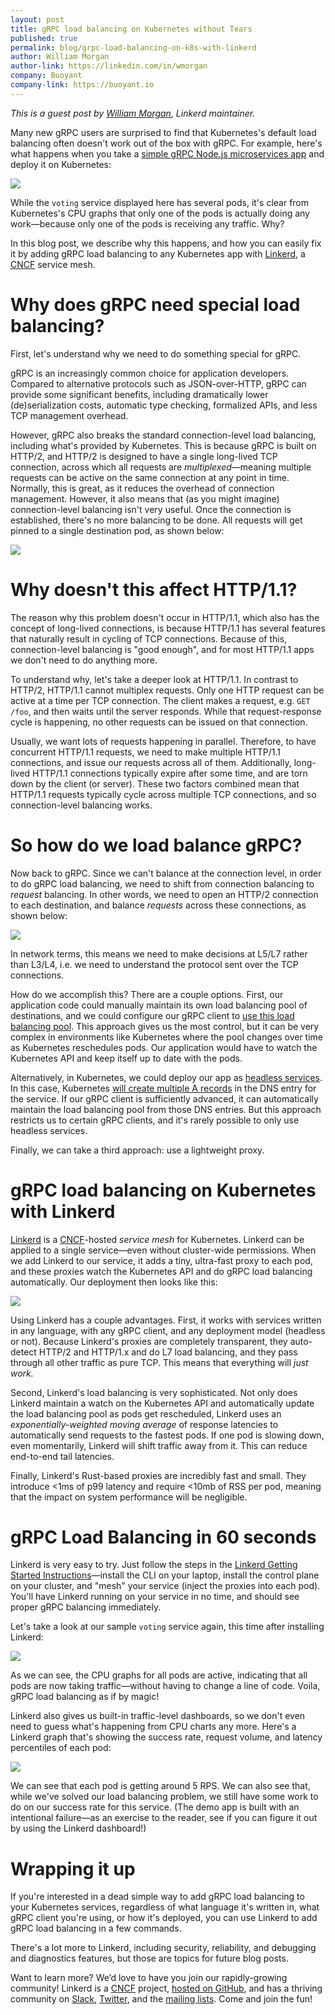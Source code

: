 ```yaml
---
layout: post
title: gRPC load balancing on Kubernetes without Tears
published: true
permalink: blog/grpc-load-balancing-on-k8s-with-linkerd
author: William Morgan
author-link: https://linkedin.com/in/wmorgan
company: Buoyant
company-link: https://buoyant.io
---
```


_This is a guest post by [William Morgan](https://linkedin.com/in/wmorgan), Linkerd maintainer._

Many new gRPC users are surprised to find that Kubernetes's default load
balancing often doesn't work out of the box with gRPC. For example, here's what
happens when you take a [simple gRPC Node.js microservices
app](https://github.com/sourishkrout/nodevoto) and deploy it on Kubernetes:

![](../img/grpc-load-balancing-with-linkerd/Screenshot2018-11-0116-c4d86100-afc1-4a08-a01c-16da391756dd.34.36.png)

While the `voting` service displayed here has several pods, it's clear from
Kubernetes's CPU graphs that only one of the pods is actually doing any
work&mdash;because only one of the pods is receiving any traffic. Why?

In this blog post, we describe why this happens, and how you can easily fix it
by adding gRPC load balancing to any Kubernetes app with
[Linkerd](https://linkerd.io), a [CNCF](https://cncf.io) service mesh.

# Why does gRPC need special load balancing?

First, let's understand why we need to do something special for gRPC.

gRPC is an increasingly common choice for application developers. Compared to
alternative protocols such as JSON-over-HTTP, gRPC can provide some significant
benefits, including dramatically lower (de)serialization costs, automatic type
checking, formalized APIs, and less TCP management overhead.

However, gRPC also breaks the standard connection-level load balancing,
including what's provided by Kubernetes. This is because gRPC is built on
HTTP/2, and HTTP/2 is designed to have a single long-lived TCP connection,
across which all requests are *multiplexed*&mdash;meaning multiple requests can be
active on the same connection at any point in time. Normally, this is great, as
it reduces the overhead of connection management. However, it also means that
(as you might imagine) connection-level balancing isn't very useful. Once the
connection is established, there's no more balancing to be done. All requests
will get pinned to a single destination pod, as shown below:

![](../img/grpc-load-balancing-with-linkerd/Mono-8d2e53ef-b133-4aa0-9551-7e36a880c553.png)

# Why doesn't this affect HTTP/1.1?

The reason why this problem doesn't occur in HTTP/1.1, which also has the
concept of long-lived connections, is because HTTP/1.1 has several features
that naturally result in cycling of TCP connections. Because of this,
connection-level balancing is "good enough", and for most HTTP/1.1 apps we
don't need to do anything more.

To understand why, let's take a deeper look at HTTP/1.1. In contrast to HTTP/2,
HTTP/1.1 cannot multiplex requests. Only one HTTP request can be active at a
time per TCP connection. The client makes a request, e.g. `GET /foo`, and then
waits until the server responds. While that request-response cycle is
happening, no other requests can be issued on that connection.

Usually, we want lots of requests happening in parallel. Therefore, to have
concurrent HTTP/1.1 requests, we need to make multiple HTTP/1.1 connections,
and issue our requests across all of them. Additionally, long-lived HTTP/1.1
connections typically expire after some time, and are torn down by the client
(or server). These two factors combined mean that HTTP/1.1 requests typically
cycle across multiple TCP connections, and so connection-level balancing works.

# So how do we load balance gRPC?

Now back to gRPC. Since we can't balance at the connection level, in order to
do gRPC load balancing, we need to shift from connection balancing to *request*
balancing. In other words, we need to open an HTTP/2 connection to each
destination, and balance *requests* across these connections, as shown below:

![](../img/grpc-load-balancing-with-linkerd/Stereo-09aff9d7-1c98-4a0a-9184-9998ed83a531.png)

In network terms, this means we need to make decisions at L5/L7 rather than
L3/L4, i.e. we need to understand the protocol sent over the TCP connections. 

How do we accomplish this? There are a couple options. First, our application
code could manually maintain its own load balancing pool of destinations, and
we could configure our gRPC client to [use this load balancing
pool](https://godoc.org/google.golang.org/grpc/balancer). This approach gives
us the most control, but it can be very complex in environments like Kubernetes
where the pool changes over time as Kubernetes reschedules pods. Our
application would have to watch the Kubernetes API and keep itself up to date
with the pods.

Alternatively, in Kubernetes, we could deploy our app as [headless
services](https://kubernetes.io/docs/concepts/services-networking/service/#headless-services).
In this case, Kubernetes [will create multiple A
records](https://kubernetes.io/docs/concepts/services-networking/service/#headless-services)
in the DNS entry for the service. If our gRPC client is sufficiently advanced,
it can automatically maintain the load balancing pool from those DNS entries.
But this approach restricts us to certain gRPC clients, and it's rarely
possible to only use headless services.

Finally, we can take a third approach: use a lightweight proxy.

# gRPC load balancing on Kubernetes with Linkerd

[Linkerd](https://linkerd.io) is a [CNCF](https://cncf.io)-hosted *service
mesh* for Kubernetes. Linkerd can be applied to a single service&mdash;even without
cluster-wide permissions. When we add Linkerd to our
service, it adds a tiny, ultra-fast proxy to each pod, and these proxies watch
the Kubernetes API and do gRPC load balancing automatically. Our deployment
then looks like this:

![](../img/grpc-load-balancing-with-linkerd/Linkerd-8df1031c-cdd1-4164-8e91-00f2d941e93f.io.png)

Using Linkerd has a couple advantages. First, it works with services written in
any language, with any gRPC client, and any deployment model (headless or not).
Because Linkerd's proxies are completely transparent, they auto-detect HTTP/2
and HTTP/1.x and do L7 load balancing, and they pass through all other traffic
as pure TCP. This means that everything will *just work.*

Second, Linkerd's load balancing is very sophisticated. Not only does Linkerd
maintain a watch on the Kubernetes API and automatically update the load
balancing pool as pods get rescheduled, Linkerd uses an *exponentially-weighted
moving average* of response latencies to automatically send requests to the
fastest pods. If one pod is slowing down, even momentarily, Linkerd will shift
traffic away from it. This can reduce end-to-end tail latencies.

Finally, Linkerd's Rust-based proxies are incredibly fast and small. They
introduce <1ms of p99 latency and require <10mb of RSS per pod, meaning that
the impact on system performance will be negligible.

# gRPC Load Balancing in 60 seconds

Linkerd is very easy to try. Just follow the steps in the [Linkerd Getting
Started Instructions](https://linkerd.io/2/getting-started/)&mdash;install the
CLI on your laptop, install the control plane on your cluster, and "mesh" your
service (inject the proxies into each pod). You'll have Linkerd running on your
service in no time, and should see proper gRPC balancing immediately.

Let's take a look at our sample `voting` service again, this time after
installing Linkerd:

![](../img/grpc-load-balancing-with-linkerd/Screenshot2018-11-0116-24b8ee81-144c-4eac-b73d-871bbf0ea22e.57.42.png)

As we can see, the CPU graphs for all pods are active, indicating that all pods
are now taking traffic&mdash;without having to change a line of code. Voila,
gRPC load balancing as if by magic!

Linkerd also gives us built-in traffic-level dashboards, so we don't even need
to guess what's happening from CPU charts any more. Here's a Linkerd graph
that's showing the success rate, request volume, and latency percentiles of
each pod:

![](../img/grpc-load-balancing-with-linkerd/Screenshot2018-11-0212-15ed0448-5424-4e47-9828-20032de868b5.08.38.png)

We can see that each pod is getting around 5 RPS. We can also see that, while
we've solved our load balancing problem, we still have some work to do on our
success rate for this service. (The demo app is built with an intentional
failure&mdash;as an exercise to the reader, see if you can figure it out by
using the Linkerd dashboard!)

# Wrapping it up

If you're interested in a dead simple way to add gRPC load balancing to your
Kubernetes services, regardless of what language it's written in, what gRPC
client you're using, or how it's deployed, you can use Linkerd to add gRPC load
balancing in a few commands.

There's a lot more to Linkerd, including security, reliability, and debugging
and diagnostics features, but those are topics for future blog posts.

Want to learn more? We’d love to have you join our rapidly-growing community!
Linkerd is a [CNCF](https://cncf.io) project, [hosted on
GitHub](https://github.com/linkerd/linkerd2), and has a thriving community
on [Slack](https://slack.linkerd.io), [Twitter](https://twitter.com/linkerd),
and the [mailing lists](https://lists.cncf.io/g/cncf-linkerd-users). Come and
join the fun!
